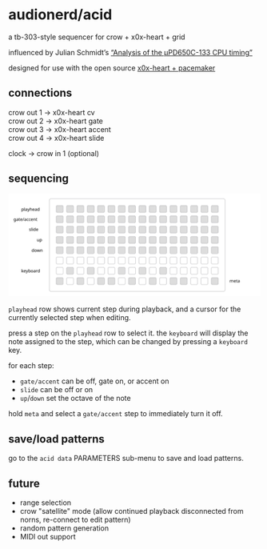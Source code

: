 # audionerd/acid

a tb-303-style sequencer for crow + x0x-heart + grid

influenced by Julian Schmidt’s [“Analysis of the µPD650C-133 CPU timing”](http://sonic-potions.com/Documentation/Analysis_of_the_D650C-133_CPU_timing.pdf)

designed for use with the open source [x0x-heart + pacemaker](http://openmusiclabs.com/projects/x0x-heart)

## connections

crow out 1 → x0x-heart cv  
crow out 2 → x0x-heart gate  
crow out 3 → x0x-heart accent  
crow out 4 → x0x-heart slide  

clock → crow in 1 (optional)  

## sequencing

![monome grid](acid.svg)

`playhead` row shows current step during playback, and a cursor for the currently selected step when editing.

press a step on the `playhead` row to select it. the `keyboard` will display the note assigned to the step, which can be changed by pressing a `keyboard` key.

for each step:
- `gate/accent` can be off, gate on, or accent on
- `slide` can be off or on
- `up`/`down` set the octave of the note

hold `meta` and select a `gate/accent` step to immediately turn it off.

## save/load patterns
go to the `acid data` PARAMETERS sub-menu to save and load patterns.

## future
- range selection
- crow "satellite" mode (allow continued playback disconnected from norns, re-connect to edit pattern)
- random pattern generation
- MIDI out support
